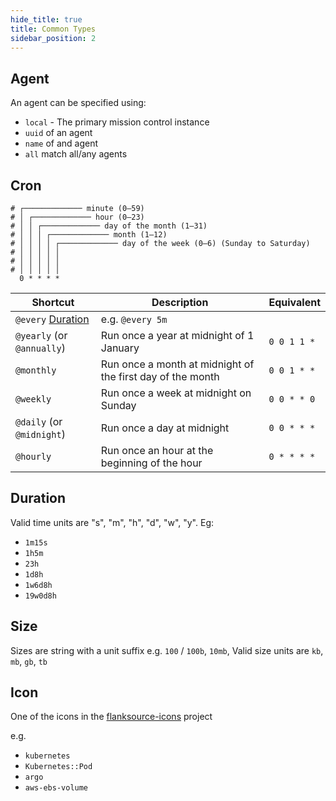 ```yaml
---
hide_title: true
title: Common Types
sidebar_position: 2
---
```

## Agent

An agent can be specified using:

- `local` - The primary mission control instance
- `uuid` of an agent
- `name` of and agent
- `all`  match all/any agents

## Cron

```
# ┌───────────── minute (0–59)
# │ ┌───────────── hour (0–23)
# │ │ ┌───────────── day of the month (1–31)
# │ │ │ ┌───────────── month (1–12)
# │ │ │ │ ┌───────────── day of the week (0–6) (Sunday to Saturday)
# │ │ │ │ │
# │ │ │ │ │
# │ │ │ │ │
  0 * * * *
```

| Shortcut                       | Description                                                | Equivalent  |
| ------------------------------ | ---------------------------------------------------------- | ----------- |
| `@every` [Duration](#duration) | e.g. `@every 5m`                                           |             |
| `@yearly` (or `@annually`)     | Run once a year at midnight of 1 January                   | `0 0 1 1 *` |
| `@monthly`                     | Run once a month at midnight of the first day of the month | `0 0 1 * *` |
| `@weekly`                      | Run once a week at midnight on Sunday                      | `0 0 * * 0` |
| `@daily` (or `@midnight`)      | Run once a day at midnight                                 | `0 0 * * *` |
| `@hourly`                      | Run once an hour at the beginning of the hour              | `0 * * * *` |



## Duration

Valid time units are "s", "m", "h", "d", "w", "y". Eg:

- `1m15s`
- `1h5m`
- `23h`
- `1d8h`
- `1w6d8h`
- `19w0d8h`

## Size

Sizes are string with a unit suffix e.g. `100` / `100b`, `10mb`, Valid size units are `kb`, `mb`, `gb`, `tb`


## Icon

One of the icons in the [flanksource-icons](https://github.com/flanksource/flanksource-icons/tree/main/svg) project

e.g.

- `kubernetes`
- `Kubernetes::Pod`
- `argo`
- `aws-ebs-volume`
